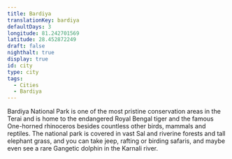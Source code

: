 ```yaml
---
title: Bardiya
translationKey: bardiya
defaultDays: 3
longitude: 81.242701569
latitude: 28.452872249
draft: false
nighthalt: true
display: true
id: city
type: city
tags:
  - Cities
  - Bardiya
---
```

Bardiya National Park is one of the most pristine conservation areas in the Terai and is home to the endangered Royal Bengal tiger and the famous One-horned rhinoceros besides countless other birds, mammals and reptiles. The national park is covered in vast Sal and riverine forests and tall elephant grass, and you can take jeep, rafting or birding safaris, and maybe even see a rare Gangetic dolphin in the Karnali river.      